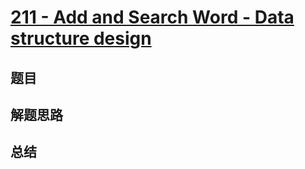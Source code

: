 # [211 - Add and Search Word - Data structure design](https://leetcode.com/problems/add-and-search-word-data-structure-design/)

## 题目


## 解题思路


## 总结


